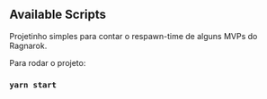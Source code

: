## Available Scripts

Projetinho simples para contar o respawn-time de alguns MVPs do Ragnarok.

Para rodar o projeto:
### `yarn start`

